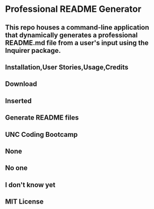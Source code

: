 
# Professional README Generator

## This repo houses a command-line application that dynamically generates a professional README.md file from a user's input using the Inquirer package.

## Installation,User Stories,Usage,Credits

## Download

## Inserted

## Generate README files

## UNC Coding Bootcamp

## None

## No one

## I don't know yet

## MIT License
    
    